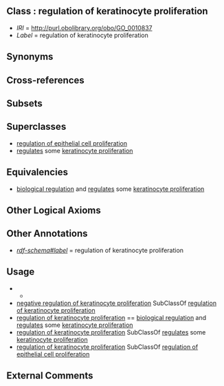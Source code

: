
## Class : regulation of keratinocyte proliferation

 * *IRI* = http://purl.obolibrary.org/obo/GO_0010837
 * *Label* = regulation of keratinocyte proliferation

## Synonyms


## Cross-references


## Subsets


## Superclasses

 * [regulation of epithelial cell proliferation](../../GO/78/GO_0050678.md)
 * [regulates](../../RO/11/RO_0002211.md) some [keratinocyte proliferation](../../GO/16/GO_0043616.md)

## Equivalencies

 * [biological regulation](../../GO/07/GO_0065007.md) and [regulates](../../RO/11/RO_0002211.md) some [keratinocyte proliferation](../../GO/16/GO_0043616.md)

## Other Logical Axioms


## Other Annotations

 * *[rdf-schema#label](../../el/rdf-schema#label.md)* = regulation of keratinocyte proliferation

## Usage

 * -
 * [negative regulation of keratinocyte proliferation](../../GO/39/GO_0010839.md) SubClassOf [regulation of keratinocyte proliferation](../../GO/37/GO_0010837.md)
 * [regulation of keratinocyte proliferation](../../GO/37/GO_0010837.md) == [biological regulation](../../GO/07/GO_0065007.md) and [regulates](../../RO/11/RO_0002211.md) some [keratinocyte proliferation](../../GO/16/GO_0043616.md)
 * [regulation of keratinocyte proliferation](../../GO/37/GO_0010837.md) SubClassOf [regulates](../../RO/11/RO_0002211.md) some [keratinocyte proliferation](../../GO/16/GO_0043616.md)
 * [regulation of keratinocyte proliferation](../../GO/37/GO_0010837.md) SubClassOf [regulation of epithelial cell proliferation](../../GO/78/GO_0050678.md)

## External Comments

